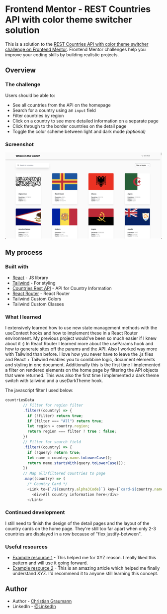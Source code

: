 # Frontend Mentor - REST Countries API with color theme switcher solution

This is a solution to the [REST Countries API with color theme switcher challenge on Frontend Mentor](https://www.frontendmentor.io/challenges/rest-countries-api-with-color-theme-switcher-5cacc469fec04111f7b848ca). Frontend Mentor challenges help you improve your coding skills by building realistic projects.

## Overview

### The challenge

Users should be able to:

- See all countries from the API on the homepage
- Search for a country using an `input` field
- Filter countries by region
- Click on a country to see more detailed information on a separate page
- Click through to the border countries on the detail page
- Toggle the color scheme between light and dark mode _(optional)_

### Screenshot

![](/_material/flap-app.png)

## My process

### Built with

- [React](https://reactjs.org/) - JS library
- [Tailwind](https://tailwindcss.com/) - For styling
- [Countries Rest API](https://restcountries.com/) - API for Country Information
- [React Router](https://reactrouter.com/docs/en/v6) - React Router
- Tailwind Custom Colors
- Tailwind Custom Classes

### What I learned

I extensively learned how to use new state management methods with the useContext hooks and how to implement these in a React Router environment. My previous project would've been so much easier if I knew about it :) In React Router I learned more about the useParams hook and how to generate sites off the params and the API.
Also I worked way more with Tailwind than before. I love how you never have to leave the .js files and React + Tailwind enables you to combbine logic, document elements and styling in one document.
Additionally this is the first time I implemented a filter on rendered elements on the home page by filtering the API objects that were returned.
This was also the first time I implemented a dark theme switch with tailwind and a useDarkTheme hook.

The javascript filter I used below:

```js
countriesData
        // Filter for region filter
        .filter((country) => {
          if (!filter) return true;
          if (filter === "All") return true;
          let region = country.region;
          return region === filter ? true : false;
        })
        // Filter for search field
        .filter((country) => {
          if (!query) return true;
          let name = country.name.toLowerCase();
          return name.startsWith(query.toLowerCase());
        })
        // Map all/filtered countries to page
        .map((country) => (
          /* Country Card */
          <Link to={`/${country.alpha3Code}`} key={`card-${country.name}`}>
            <div>All country information here</div>
          </Link>
```

### Continued development

I still need to finish the design of the detail pages and the layout of the country cards on the home page. They're still too far apart when only 2-3 countries are displayed in a row because of "flex justify-between".

### Useful resources

- [Example resource 1](https://www.example.com) - This helped me for XYZ reason. I really liked this pattern and will use it going forward.
- [Example resource 2](https://www.example.com) - This is an amazing article which helped me finally understand XYZ. I'd recommend it to anyone still learning this concept.

## Author

- Author - [Christian Graumann](https://www.christiangraumann.de/)
- LinkedIn - [@LinkedIn](https://www.linkedin.com/in/christian-graumann-0a3637158/)
